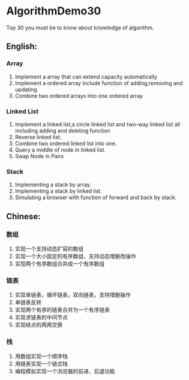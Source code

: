 # AlgorithmDemo30
Top 30 you must be to know about knowledge of algorithm.

## English:

### Array
1. Implement a array that can extend capacity automatically
2. Implement a ordered array include function of adding,removing and updating
3. Combine two ordered arrays into one ordered array

### Linked List
1. Implement a linked list,a circle linked list and two-way linked list all including adding and deleting function
2. Reverse linked list.
3. Combine two ordered linked list into one.
4. Query a middle of node in linked list.
5. Swap Node in Pairs

### Stack

1. Implementing a stack by array.
2. Implementing a stack by linked list.
3. Simulating a browser with function of forward and back by stack.

## Chinese:

### 数组

1. 实现一个支持动态扩容的数组
2. 实现一个大小固定的有序数组，支持动态增删改操作
3. 实现两个有序数组合并成一个有序数组

### 链表

1. 实现单链表，循环链表，双向链表，支持增删操作
2. 单链表反转
3. 实现两个有序的链表合并为一个有序链表
4. 实现求链表的中间节点
5. 实现结点的两两交换

### 栈

1. 用数组实现一个顺序栈 
2. 用链表实现一个链式栈
3. 编程模拟实现一个浏览器的前进、后退功能